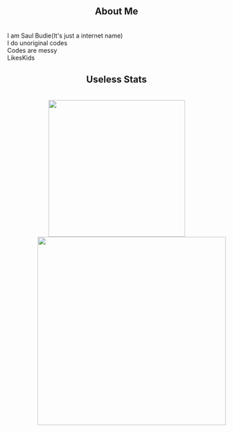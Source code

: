<h2 align="center">About Me</h2>
<!-- https://github.com/anuraghazra/github-readme-stats -->
<br>
<div color=red>I am Saul Budie(It's just a internet name)</div>
<div color=lime>I do unoriginal codes</div>
<div color=blue>Codes are messy</div>
<div color=magneta>LikesKids</div>

<h2 align="center">Useless Stats</h2>
<!-- https://github.com/anuraghazra/github-readme-stats -->
<br>
<div align=center>
  <a href="#" title="SaulBudie">
    <img width="315" align="center" src="https://github-readme-stats.vercel.app/api/top-langs/?username=SaulBudie&hide=c%23,powershell,Mathematica,Ruby,Objective-C,Objective-C%2b%2b,Cuda&title_color=61dafb&text_color=ffffff&icon_color=61dafb&bg_color=20232a&langs_count=8&layout=compact&border_color=61dafb&hide_border=true" />
  </a>
  <a href="#" title="SaulBudie">
    <img align="right" width="434" src="https://github-readme-stats.vercel.app/api?username=SaulBudie&show_icons=true&theme=react&border_color=61dafb&hide_border=true" />
  </a>
</div>
